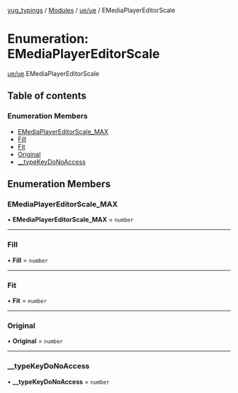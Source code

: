 [yug_typings](../README.md) / [Modules](../modules.md) / [ue/ue](../modules/ue_ue.md) / EMediaPlayerEditorScale

# Enumeration: EMediaPlayerEditorScale

[ue/ue](../modules/ue_ue.md).EMediaPlayerEditorScale

## Table of contents

### Enumeration Members

- [EMediaPlayerEditorScale\_MAX](ue_ue.EMediaPlayerEditorScale.md#emediaplayereditorscale_max)
- [Fill](ue_ue.EMediaPlayerEditorScale.md#fill)
- [Fit](ue_ue.EMediaPlayerEditorScale.md#fit)
- [Original](ue_ue.EMediaPlayerEditorScale.md#original)
- [\_\_typeKeyDoNoAccess](ue_ue.EMediaPlayerEditorScale.md#__typekeydonoaccess)

## Enumeration Members

### EMediaPlayerEditorScale\_MAX

• **EMediaPlayerEditorScale\_MAX** = `number`

___

### Fill

• **Fill** = `number`

___

### Fit

• **Fit** = `number`

___

### Original

• **Original** = `number`

___

### \_\_typeKeyDoNoAccess

• **\_\_typeKeyDoNoAccess** = `number`
